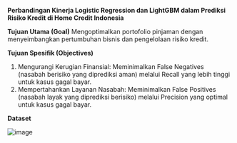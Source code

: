**Perbandingan Kinerja Logistic Regression dan LightGBM dalam Prediksi Risiko Kredit di Home Credit Indonesia**

**Tujuan Utama (Goal)**
Mengoptimalkan portofolio pinjaman dengan menyeimbangkan pertumbuhan bisnis dan pengelolaan risiko kredit.

**Tujuan Spesifik (Objectives)**
1. Mengurangi Kerugian Finansial: Meminimalkan False Negatives (nasabah berisiko yang diprediksi aman) melalui Recall yang lebih tinggi untuk kasus gagal bayar.
2. Mempertahankan Layanan Nasabah: Meminimalkan False Positives (nasabah layak yang diprediksi berisiko) melalui Precision yang optimal untuk kasus gagal bayar.

**Dataset**

![image](https://github.com/user-attachments/assets/b5249aa6-b046-47e3-ac43-09eed14464e5)
